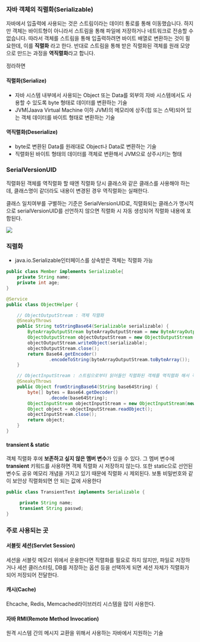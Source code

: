 ### 자바 객체의 직렬화(Serializable)

자바에서 입출력에 사용되는 것은 스트림이라는 데이터 통로를 통해 이동했습니다. 하지만 객체는 바이트형이 아니라서 스트림을 통해 파일에 저장하거나 네트워크로 전송할 수 없습니다. 따라서 객체를 스트림을 통해 입출력하려면 바이트 배열로 변환하는 것이 필요한데, 이를 **직렬화** 라고 한다. 반대로 스트림을 통해 받은 직렬화된 객체를 원래 모양으로 만드는 과정을 **역직렬화**라고 합니다.

정라하면

#### 직렬화(Serialize)

- 자바 시스템 내부에서 사용되는 Object 또는 Data를 외부의 자바 시스템에서도 사용할 수 있도록 byte 형태로 데이터를 변환하는 기술
- JVM(Jaava Virtual Machine 이하 JVM)의 메모리에 상주(힙 또는 스택)되어 있는 객체 데이터를 바이트 형태로 변환하는 기술

#### 역직렬화(Deserialize)

- byte로 변환된 Data를 원래대로 Object나 Data로 변환하는 기술
- 직렬화된 바이트 형태의 데이터를 객체로 변환해서 JVM으로 상주시키는 형태

### SerialVersionUID

직렬화된 객체를 역직렬화 할 때엔 직렬화 당시 클래스와 같은 클래스를 사용해야 하는데, 클래스명이 같더라도 내용이 변경된 경우 역직렬화는 실패한다.

클래스 일치여부를 구별하는 기준은 SerialVersionUID로, 직렬화되는 클래스가 명시적으로 serialVersionUID를 선언하지 않으면 직렬화 시 자동 생성되어 직렬화 내용에 포함된다.

![](https://github.com/sujinsu/spring-study/tree/main/taeho/img/se2.png)

### 직렬화

- java.io.Serializable인터페이스를 상속받은 객체는 직렬화 가능

```java
public class Member implements Serializable{
    private String name;
    private int age;
}
```

```java
@Service
public class ObjectHelper {

    // ObjectOutputStream : 객체 직렬화
    @SneakyThrows
    public String toStringBase64(Serializable serializable) {
        ByteArrayOutputStream byteArrayOutputStream = new ByteArrayOutputStream();
        ObjectOutputStream objectOutputStream = new ObjectOutputStream(byteArrayOutputStream);
        objectOutputStream.writeObject(serializable);
        objectOutputStream.close();
        return Base64.getEncoder()
                .encodeToString(byteArrayOutputStream.toByteArray());
    }

    // ObjectInputStream : 스트림으로부터 읽어들인 직렬화된 객체를 역직렬화 해서 객체 생성
    @SneakyThrows
    public Object fromStringBase64(String base64String) {
        byte[] bytes = Base64.getDecoder()
                .decode(base64String);
        ObjectInputStream objectInputStream = new ObjectInputStream(new ByteArrayInputStream(bytes));
        Object object = objectInputStream.readObject();
        objectInputStream.close();
        return object;
    }
}
```

#### transient & static

객체 직렬화 후에 **보존하고 싶지 않은 멤버 변수**가 있을 수 있다. 그 멤버 변수에 **transient** 키워드를 사용하면 객체 직렬화 시 저장하지 않는다. 또한 static으로 선언된 변수도 공유 메모리 개념을 가지고 있기 때문에 직렬화 시 제외된다. 보통 비밀번호와 같이 보안상 직렬화되면 안 되는 값에 사용한다

```java
public class TransientTest implements Serializable {

     private String name;
     transient String passwd;
}
```

### 주로 사용되는 곳

#### 서블릿 세션(Servlet Session)

세션을 서블릿 메모리 위에서 운용한다면 직렬화를 필요로 하지 않지만, 파일로 저장하거나 세션 클러스터링, DB를 저장하는 옵션 등을 선택하게 되면 세션 자체가 직렬화가 되어 저장되어 전달한다.

#### 캐시(Cache)

Ehcache, Redis, Memcached라이브러리 시스템을 많이 사용한다.

#### 자바 RMI(Remote Method Invocation)

원격 시스템 간의 메시지 교환을 위해서 사용하는 자바에서 지원하는 기술

